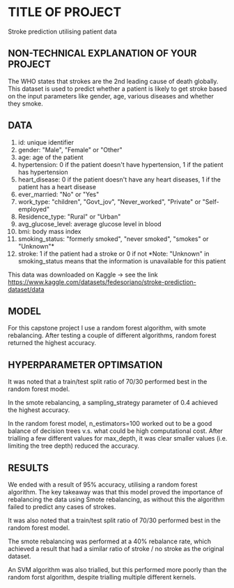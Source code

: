 # TITLE OF PROJECT
Stroke prediction utilising patient data


## NON-TECHNICAL EXPLANATION OF YOUR PROJECT
The WHO states that strokes are the 2nd leading cause of death globally. This dataset is used to predict whether a patient is likely to get stroke based on the input parameters like gender, age, various diseases and whether they smoke.

## DATA
1) id: unique identifier
2) gender: "Male", "Female" or "Other"
3) age: age of the patient
4) hypertension: 0 if the patient doesn't have hypertension, 1 if the patient has hypertension
5) heart_disease: 0 if the patient doesn't have any heart diseases, 1 if the patient has a heart disease
6) ever_married: "No" or "Yes"
7) work_type: "children", "Govt_jov", "Never_worked", "Private" or "Self-employed"
8) Residence_type: "Rural" or "Urban"
9) avg_glucose_level: average glucose level in blood
10) bmi: body mass index
11) smoking_status: "formerly smoked", "never smoked", "smokes" or "Unknown"*
12) stroke: 1 if the patient had a stroke or 0 if not
*Note: "Unknown" in smoking_status means that the information is unavailable for this patient

This data was downloaded on Kaggle -> see the link https://www.kaggle.com/datasets/fedesoriano/stroke-prediction-dataset/data

## MODEL 
For this capstone project I use a random forest algorithm, with smote rebalancing. After testing a couple of different algorithms, random forest returned the highest accuracy. 

## HYPERPARAMETER OPTIMSATION
It was noted that a train/test split ratio of 70/30 performed best in the random forest model. 

In the smote rebalancing, a sampling_strategy parameter of 0.4 achieved the highest accuracy. 

In the random forest model, n_estimators=100 worked out to be a good balance of decision trees v.s. what could be high computational cost. After trialling a few different values for max_depth, it was clear smaller values (i.e. limiting the tree depth) reduced the accuracy.


## RESULTS
We ended with a result of 95% accuracy, utilising a random forest algorithm. The key takeaway was that this model proved the importance of rebalancing the data using Smote rebalancing, as without this the algorithm failed to predict any cases of strokes. 

It was also noted that a train/test split ratio of 70/30 performed best in the random forest model. 

The smote rebalancing was performed at a 40% rebalance rate, which achieved a result that had a similar ratio of stroke / no stroke as the original dataset.

An SVM algorithm was also trialled, but this performed more poorly than the random forst algorithm, despite trialling multiple different kernels. 


